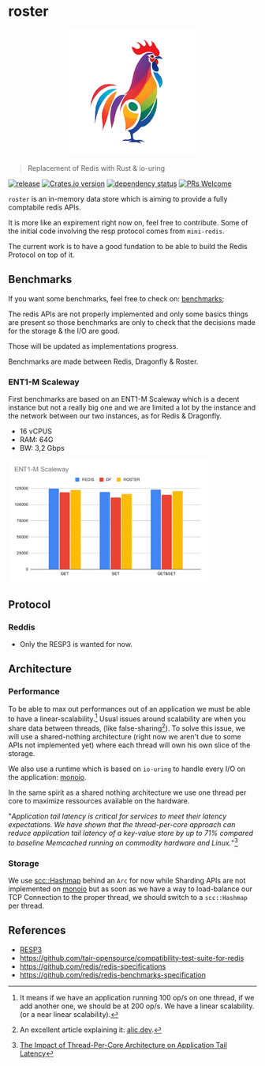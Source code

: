 # roster

<p align="center">
    <img src="./docs/logo.png" height="256" width="256" alt="A rooster in minimalist style with rainbow colours generated via StableDiffusion">
</p>

> Replacement of Redis with Rust & io-uring

[![release](https://github.com/Miaxos/roster/actions/workflows/release.yml/badge.svg)](https://github.com/Miaxos/roster/actions/workflows/release.yml)
[![Crates.io version](https://img.shields.io/crates/v/roster.svg)](https://crates.io/crates/roster)
[![dependency status](https://deps.rs/repo/github/miaxos/roster/status.svg)](https://deps.rs/repo/github/miaxos/roster)
[![PRs Welcome](https://img.shields.io/badge/PRs-welcome-brightgreen.svg)](https://github.com/miaxos/roster/compare)

`roster` is an in-memory data store which is aiming to provide a fully
comptabile redis APIs.

It is more like an expirement right now on, feel free to contribute. Some of the
initial code involving the resp protocol comes from `mini-redis`.

The current work is to have a good fundation to be able to build the Redis
Protocol on top of it.

## Benchmarks
If you want some benchmarks, feel free to check on:
[benchmarks](./docs/benchmarks.md);

The redis APIs are not properly implemented and only some basics things are
present so those benchmarks are only to check that the decisions made for the
storage & the I/O are good.

Those will be updated as implementations progress.

Benchmarks are made between Redis, Dragonfly & Roster.

### ENT1-M Scaleway

First benchmarks are based on an ENT1-M Scaleway which is a decent instance but
not a really big one and we are limited a lot by the instance and the network
between our two instances, as for Redis & Dragonfly.

- 16 vCPUS
- RAM: 64G
- BW: 3,2 Gbps 

<img src="./docs/entm1-scaleway.svg" width="80%" />

## Protocol

### Reddis

- Only the RESP3 is wanted for now.

## Architecture

### Performance

To be able to max out performances out of an application we must be able to have
a linear-scalability.[^1] Usual issues around scalability are when you share
data between threads, (like false-sharing[^3]). To solve this issue, we will use
a shared-nothing architecture (right now we aren't due to some APIs not
implemented yet) where each thread will own his own slice of the storage.

We also use a runtime which is based on `io-uring` to handle every I/O on the
application: [monoio](https://github.com/bytedance/monoio/).

[^1]: It means if we have an application running 100 op/s on one thread, if we 
add another one, we should be at 200 op/s. We have a linear scalability. (or
a near linear scalability).
[^3]: An excellent article explaining it: [alic.dev](https://alic.dev/blog/false-sharing).

In the same spirit as a shared nothing architecture we use one thread per core
to maximize ressources available on the hardware.

"*Application tail latency is critical for services to meet their latency 
expectations. We have shown that the thread-per-core approach can reduce 
application tail latency of a key-value store by up to 71% compared to baseline 
Memcached running on commodity hardware and Linux.*"[^2]

[^2]: [The Impact of Thread-Per-Core Architecture on Application Tail Latency](https://helda.helsinki.fi/server/api/core/bitstreams/3142abaa-16e3-4ad0-beee-e62add589fc4/content)

### Storage

We use
[scc::Hashmap](https://github.com/wvwwvwwv/scalable-concurrent-containers#HashMap) behind an `Arc` for now while Sharding APIs are not implemented on [monoio](https://github.com/bytedance/monoio/issues/213) but as soon as we have a way to load-balance our TCP Connection to the proper thread, we should switch to a `scc::Hashmap` per thread.

## References

- [RESP3](https://github.com/redis/redis-specifications/blob/master/protocol/RESP3.md)
- https://github.com/tair-opensource/compatibility-test-suite-for-redis
- https://github.com/redis/redis-specifications
- https://github.com/redis/redis-benchmarks-specification
